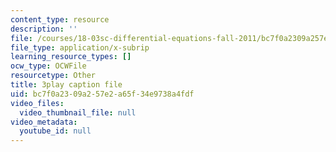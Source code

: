 ```yaml
---
content_type: resource
description: ''
file: /courses/18-03sc-differential-equations-fall-2011/bc7f0a2309a257e2a65f34e9738a4fdf_3ejfkMHr_DE.vtt
file_type: application/x-subrip
learning_resource_types: []
ocw_type: OCWFile
resourcetype: Other
title: 3play caption file
uid: bc7f0a23-09a2-57e2-a65f-34e9738a4fdf
video_files:
  video_thumbnail_file: null
video_metadata:
  youtube_id: null
---
```

